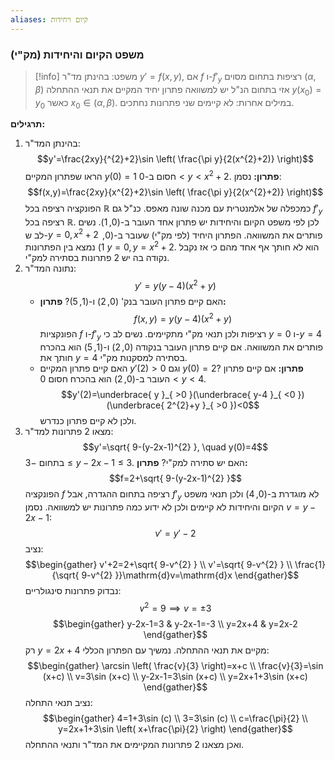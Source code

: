 ```yaml
---
aliases: קיום ויחידות
---
```

### משפט הקיום והיחידות (מק"י)
>[!info] משפט:
בהינתן מד"ר $y'=f(x,y)$, אם $f$ ו-$f'_{y}$ רציפות בתחום מסוים $(\alpha,\beta)$ אזי בתחום הנ"ל יש למשוואה פתרון יחיד המקיים את תנאי ההתחלה $y({x}_{0})={y}_{0}$ כאשר ${x}_{0}\in(\alpha,\beta)$.
במילים אחרות: לא קיימים שני פתרונות נחתכים.

**תרגילים:**
1. בהינתן המד"ר:
	$$y'=\frac{2xy}{^{2}+2}\sin \left( \frac{\pi y}{2(x^{2}+2)} \right)$$
	הראו שפתרון המקיים $y(0)=1$ חסום ב-$0<y<x^{2}+2$.
	**פתרון:**
	נסמן:
	$$f(x,y)=\frac{2xy}{x^{2}+2}\sin \left( \frac{\pi y}{2(x^{2}+2)} \right)$$
	הפונקציה רציפה בכל $\mathbb{R}$ כמכפלה של אלמנטרית עם מכנה שונה מאפס. כנ"ל גם $f'_{y}$ רציפה בכל $\mathbb{R}$. לכן לפי משפט הקיום והיחידות יש פתרון אחד העובר ב-$(0,1)$.
	נשים לב ש-$y=0,x^{2}+2$ פותרים את המשוואה.
הפתרון היחיד (לפי מק"י) שעובר ב-$(0,1)$ נמצא בין הפתרונות $y=0,y=x^{2}+2$. הוא לא חותך אף אחד מהם כי אז נקבל נקודה בה יש 2 פתרונות בסתירה למק"י.
2. נתונה המד"ר:
	$$y'=y(y-4)(x^{2}+y)$$
	- האם קיים פתרון העובר בנק' $(0,2)$ ו-$(1,5)$?
		**פתרון:**
		$$f(x,y)=y(y-4)(x^{2}+y)$$
		הפונקציות $f$ ו-$f'_{y}$ רציפות ולכן תנאי מק"י מתקיימים. נשים לב כי $y=0$ ו-$y=4$ פותרים את המשוואה. אם קיים פתרון העובר בנקודה $(0,2)$ ו-$(1,5)$ הוא בהכרח חותך את $y=4$ בסתירה למסקנות מק"י.
	- האם קיים פתרון המקיים $y'(2)>0$ וגם $y(0)=2$?
		**פתרון:**
		אם קיים פתרון העובר ב-$(0,2)$ הוא בהכרח חסום $0<y<4$.
		$$y'(2)=\underbrace{ y }_{ >0 }(\underbrace{ y-4 }_{ <0 })(\underbrace{ 2^{2}+y }_{ >0 })<0$$
		ולכן לא קיים פתרון כנדרש.
3. מצאו 2 פתרונות למד"ר:
	$$y'=\sqrt{ 9-(y-2x-1)^{2} }, \quad y(0)=4$$
	בתחום $-3\leq y-2x-1\leq 3$. האם יש סתירה למק"י?
	**פתרון:**
	$$f=2+\sqrt{ 9-(y-2x-1)^{2} }$$
	הפונקציה $f$ רציפה בתחום ההגדרה, אבל $f'_{y}$ לא מוגדרת ב-$(0,4)$ ולכן תנאי משפט הקיום והיחידות לא קיימים ולכן לא ידוע כמה פתרונות יש למשוואה.
	נסמן $v=y-2x-1$:
	$$v'=y'-2$$
	נציב:
	$$\begin{gather}
	v'+2=2+\sqrt{ 9-v^{2} } \\
	v'=\sqrt{ 9-v^{2} } \\
	\frac{1}{\sqrt{ 9-v^{2} }}\mathrm{d}v=\mathrm{d}x
	\end{gather}$$
	נבדוק פתרונות סינגולריים:
	$$
	v^{2}=9\implies v=\pm 3$$
	$$\begin{gather}
	y-2x-1=3 & y-2x-1=-3 \\
	y=2x+4 & y=2x-2
	\end{gather}$$
	רק $y=2x+4$ מקיים את תנאי ההתחלה. נמשיך עם הפתרון הכללי:
	$$\begin{gather}
	\arcsin \left( \frac{v}{3} \right)=x+c \\
	\frac{v}{3}=\sin (x+c) \\
	v=3\sin (x+c) \\
	y-2x-1=3\sin (x+c) \\
	y=2x+1+3\sin (x+c)
	\end{gather}$$
	נציב תנאי התחלה:
	$$\begin{gather}
	4=1+3\sin (c) \\
	3=3\sin (c) \\
	c=\frac{\pi}{2} \\
	y=2x+1+3\sin \left( x+\frac{\pi}{2} \right)
	\end{gather}$$
	ואכן מצאנו 2 פתרונות המקיימים את המד"ר ותנאי ההתחלה.